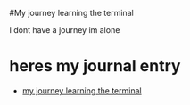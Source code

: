 #My journey learning the terminal

I dont have  a journey 
im  alone

# heres my journal entry
- [my journey learning the terminal](index.md)

